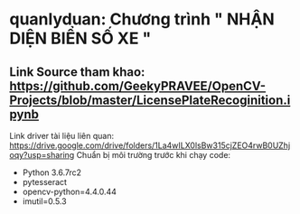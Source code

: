 # quanlyduan: Chương trình " NHẬN DIỆN BIỂN SỐ XE "
Link Source tham khao: https://github.com/GeekyPRAVEE/OpenCV-Projects/blob/master/LicensePlateRecoginition.ipynb
------------------------------------------------------------------------------------------------------------------------
Link driver tài liệu liên quan: https://drive.google.com/drive/folders/1La4wILX0lsBw315cjZEO4rwB0UZhjoqy?usp=sharing
Chuẩn bị môi trường trước khi chạy code:
- Python 3.6.7rc2
- pytesseract
- opencv-python=4.4.0.44
- imutil=0.5.3

